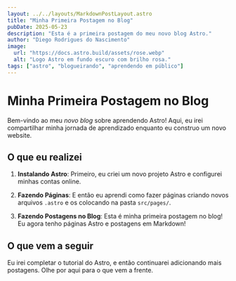 ```yaml
---
layout: ../../layouts/MarkdownPostLayout.astro
title: "Minha Primeira Postagem no Blog"
pubDate: 2025-05-23
description: "Esta é a primeira postagem do meu novo blog Astro."
author: "Diego Rodrigues do Nascimento"
image:
  url: "https://docs.astro.build/assets/rose.webp"
  alt: "Logo Astro em fundo escuro com brilho rosa."
tags: ["astro", "blogueirando", "aprendendo em público"]
---
```


# Minha Primeira Postagem no Blog

Bem-vindo ao meu _novo blog_ sobre aprendendo Astro! Aqui, eu irei compartilhar minha jornada de aprendizado enquanto eu construo um novo website.

## O que eu realizei

1. **Instalando Astro**: Primeiro, eu criei um novo projeto Astro e configurei minhas contas online.

2. **Fazendo Páginas**: E então eu aprendi como fazer páginas criando novos arquivos `.astro` e os colocando na pasta `src/pages/`.

3. **Fazendo Postagens no Blog**: Esta é minha primeira postagem no blog! Eu agora tenho páginas Astro e postagens em Markdown!

## O que vem a seguir

Eu irei completar o tutorial do Astro, e então continuarei adicionando mais postagens. Olhe por aqui para o que vem a frente.

